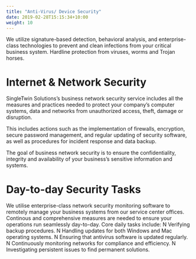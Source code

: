 ```yaml
---
title: "Anti-Virus/ Device Security"
date: 2019-02-28T15:15:34+10:00
weight: 10
---
```


We utilize signature-based detection, behavioral analysis, and enterprise-class technologies to prevent and clean infections from your critical business system. Hardline protection from viruses, worms and Trojan horses.
 


# Internet & Network Security

SingleTwin Solutions’s business network security service includes all the measures and practices needed to protect your company’s computer systems, data and networks from unauthorized access, theft, damage or disruption.

This includes actions such as the implementation of firewalls, encryption, secure password management, and regular updating of security software, as well as procedures for incident response and data backup.

The goal of business network security is to ensure the confidentiality, integrity and availability of your business’s sensitive information and systems.



# Day-to-day Security Tasks

We utilise enterprise-class network security monitoring software to remotely manage your business systems from our service center offices. Continous and comprehensive measures are needed to ensure your operations run seamlessly day-to-day. Core daily tasks include:
N
Verifying backup procedures.
N
Handling updates for both Windows and Mac operating systems.
N
Ensuring that antivirus software is updated regularly.
N
Continuously monitoring networks for compliance and efficiency.
N
Investigating persistent issues to find permanent solutions.
